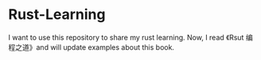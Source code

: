 # Rust-Learning
I want to use this repository to share my rust learning.
Now, I read 《Rsut 编程之道》and will update examples about this book.
